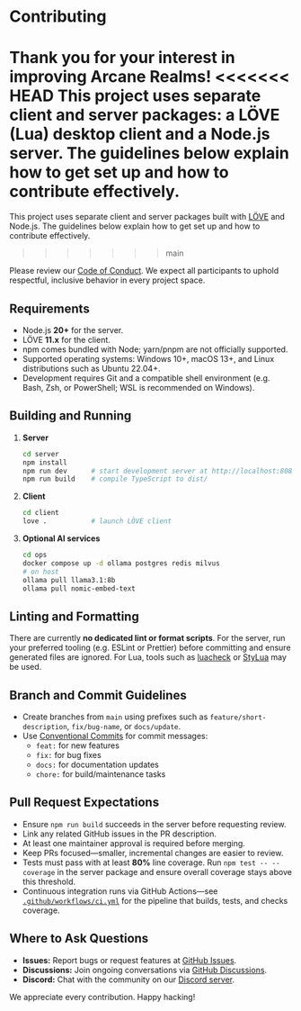 # Contributing

Thank you for your interest in improving **Arcane Realms**!
<<<<<<< HEAD
This project uses separate client and server packages: a LÖVE (Lua) desktop
client and a Node.js server. The guidelines below explain how to get set up and
how to contribute effectively.
=======
This project uses separate client and server packages built with
[LÖVE](https://love2d.org/) and Node.js. The guidelines below explain how to
get set up and how to contribute effectively.
>>>>>>> main

Please review our [Code of Conduct](CODE_OF_CONDUCT.md). We expect all
participants to uphold respectful, inclusive behavior in every project space.

## Requirements
- Node.js **20+** for the server.
- LÖVE **11.x** for the client.
- npm comes bundled with Node; yarn/pnpm are not officially supported.
- Supported operating systems: Windows 10+, macOS 13+, and Linux distributions such as Ubuntu 22.04+.
- Development requires Git and a compatible shell environment (e.g. Bash, Zsh, or PowerShell; WSL is recommended on Windows).

## Building and Running
1. **Server**
   ```bash
   cd server
   npm install
   npm run dev      # start development server at http://localhost:8080
   npm run build    # compile TypeScript to dist/
   ```
2. **Client**
   ```bash
   cd client
   love .           # launch LÖVE client
   ```
3. **Optional AI services**
   ```bash
   cd ops
   docker compose up -d ollama postgres redis milvus
   # on host
   ollama pull llama3.1:8b
   ollama pull nomic-embed-text
   ```

## Linting and Formatting
There are currently **no dedicated lint or format scripts**.
For the server, run your preferred tooling (e.g. ESLint or Prettier) before
committing and ensure generated files are ignored. For Lua, tools such as
[luacheck](https://github.com/mpeterv/luacheck) or
[StyLua](https://github.com/JohnnyMorganz/StyLua) may be used.

## Branch and Commit Guidelines
- Create branches from `main` using prefixes such as
  `feature/short-description`, `fix/bug-name`, or `docs/update`.
- Use [Conventional Commits](https://www.conventionalcommits.org/) for commit
  messages:
  - `feat:` for new features
  - `fix:` for bug fixes
  - `docs:` for documentation updates
  - `chore:` for build/maintenance tasks

## Pull Request Expectations
- Ensure `npm run build` succeeds in the server before requesting review.
- Link any related GitHub issues in the PR description.
- At least one maintainer approval is required before merging.
- Keep PRs focused—smaller, incremental changes are easier to review.
- Tests must pass with at least **80%** line coverage. Run `npm test -- --coverage`
  in the server package and ensure overall coverage stays above this threshold.
- Continuous integration runs via GitHub Actions—see
  [`.github/workflows/ci.yml`](.github/workflows/ci.yml) for the pipeline that
  builds, tests, and checks coverage.

## Where to Ask Questions
- **Issues:** Report bugs or request features at
  [GitHub Issues](https://github.com/Arcane-Realms/Arcane-Realms/issues).
- **Discussions:** Join ongoing conversations via
  [GitHub Discussions](https://github.com/Arcane-Realms/Arcane-Realms/discussions).
- **Discord:** Chat with the community on our
  [Discord server](https://discord.gg/arcane-realms).

We appreciate every contribution. Happy hacking!
